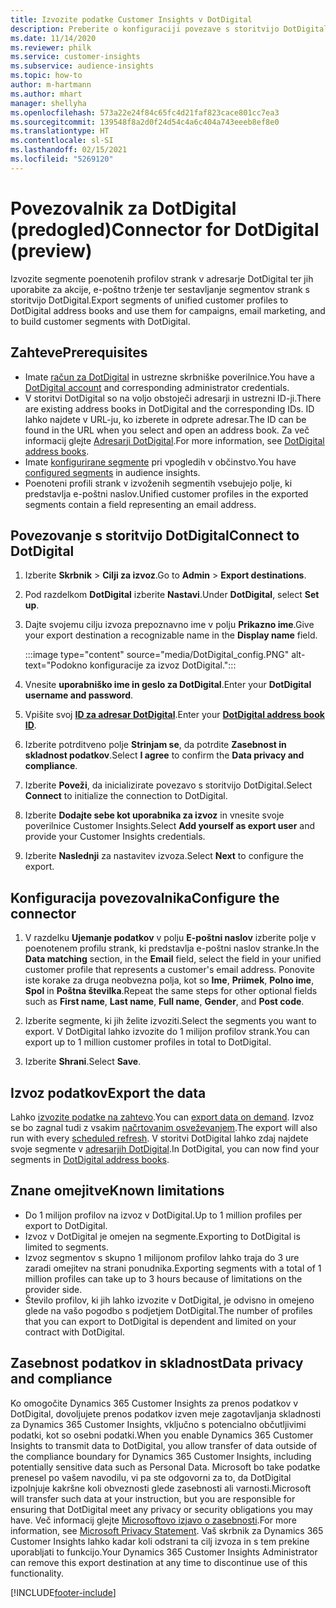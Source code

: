 ```yaml
---
title: Izvozite podatke Customer Insights v DotDigital
description: Preberite o konfiguraciji povezave s storitvijo DotDigital.
ms.date: 11/14/2020
ms.reviewer: philk
ms.service: customer-insights
ms.subservice: audience-insights
ms.topic: how-to
author: m-hartmann
ms.author: mhart
manager: shellyha
ms.openlocfilehash: 573a22e24f84c65fc4d21faf823cace801cc7ea3
ms.sourcegitcommit: 139548f8a2d0f24d54c4a6c404a743eeeb8ef8e0
ms.translationtype: HT
ms.contentlocale: sl-SI
ms.lasthandoff: 02/15/2021
ms.locfileid: "5269120"
---
```

# <a name="connector-for-dotdigital-preview"></a><span data-ttu-id="1e23c-103">Povezovalnik za DotDigital (predogled)</span><span class="sxs-lookup"><span data-stu-id="1e23c-103">Connector for DotDigital (preview)</span></span>

<span data-ttu-id="1e23c-104">Izvozite segmente poenotenih profilov strank v adresarje DotDigital ter jih uporabite za akcije, e-poštno trženje ter sestavljanje segmentov strank s storitvijo DotDigital.</span><span class="sxs-lookup"><span data-stu-id="1e23c-104">Export segments of unified customer profiles to DotDigital address books and use them for campaigns, email marketing, and to build customer segments with DotDigital.</span></span> 

## <a name="prerequisites"></a><span data-ttu-id="1e23c-105">Zahteve</span><span class="sxs-lookup"><span data-stu-id="1e23c-105">Prerequisites</span></span>

-   <span data-ttu-id="1e23c-106">Imate [račun za DotDigital](https://dotdigital.com/) in ustrezne skrbniške poverilnice.</span><span class="sxs-lookup"><span data-stu-id="1e23c-106">You have a [DotDigital account](https://dotdigital.com/) and corresponding administrator credentials.</span></span>
-   <span data-ttu-id="1e23c-107">V storitvi DotDigital so na voljo obstoječi adresarji in ustrezni ID-ji.</span><span class="sxs-lookup"><span data-stu-id="1e23c-107">There are existing address books in DotDigital and the corresponding IDs.</span></span> <span data-ttu-id="1e23c-108">ID lahko najdete v URL-ju, ko izberete in odprete adresar.</span><span class="sxs-lookup"><span data-stu-id="1e23c-108">The ID can be found in the URL when you select and open an address book.</span></span> <span data-ttu-id="1e23c-109">Za več informacij glejte [Adresarji DotDigital](https://support.dotdigital.com/hc/articles/212211968-Creating-an-address-book).</span><span class="sxs-lookup"><span data-stu-id="1e23c-109">For more information, see [DotDigital address books](https://support.dotdigital.com/hc/articles/212211968-Creating-an-address-book).</span></span>
-   <span data-ttu-id="1e23c-110">Imate [konfigurirane segmente](segments.md) pri vpogledih v občinstvo.</span><span class="sxs-lookup"><span data-stu-id="1e23c-110">You have [configured segments](segments.md) in audience insights.</span></span>
-   <span data-ttu-id="1e23c-111">Poenoteni profili strank v izvoženih segmentih vsebujejo polje, ki predstavlja e-poštni naslov.</span><span class="sxs-lookup"><span data-stu-id="1e23c-111">Unified customer profiles in the exported segments contain a field representing an email address.</span></span>

## <a name="connect-to-dotdigital"></a><span data-ttu-id="1e23c-112">Povezovanje s storitvijo DotDigital</span><span class="sxs-lookup"><span data-stu-id="1e23c-112">Connect to DotDigital</span></span>

1. <span data-ttu-id="1e23c-113">Izberite **Skrbnik** > **Cilji za izvoz**.</span><span class="sxs-lookup"><span data-stu-id="1e23c-113">Go to **Admin** > **Export destinations**.</span></span>

1. <span data-ttu-id="1e23c-114">Pod razdelkom **DotDigital** izberite **Nastavi**.</span><span class="sxs-lookup"><span data-stu-id="1e23c-114">Under **DotDigital**, select **Set up**.</span></span>

1. <span data-ttu-id="1e23c-115">Dajte svojemu cilju izvoza prepoznavno ime v polju **Prikazno ime**.</span><span class="sxs-lookup"><span data-stu-id="1e23c-115">Give your export destination a recognizable name in the **Display name** field.</span></span>

   :::image type="content" source="media/DotDigital_config.PNG" alt-text="Podokno konfiguracije za izvoz DotDigital.":::

1. <span data-ttu-id="1e23c-117">Vnesite **uporabniško ime in geslo za DotDigital**.</span><span class="sxs-lookup"><span data-stu-id="1e23c-117">Enter your **DotDigital username and password**.</span></span>

1. <span data-ttu-id="1e23c-118">Vpišite svoj **[ID za adresar DotDigital](https://support.dotdigital.com/hc/articles/212211968-Creating-an-address-book)**.</span><span class="sxs-lookup"><span data-stu-id="1e23c-118">Enter your **[DotDigital address book ID](https://support.dotdigital.com/hc/articles/212211968-Creating-an-address-book)**.</span></span>

1. <span data-ttu-id="1e23c-119">Izberite potrditveno polje **Strinjam se**, da potrdite **Zasebnost in skladnost podatkov**.</span><span class="sxs-lookup"><span data-stu-id="1e23c-119">Select **I agree** to confirm the **Data privacy and compliance**.</span></span>

1. <span data-ttu-id="1e23c-120">Izberite **Poveži**, da inicializirate povezavo s storitvijo DotDigital.</span><span class="sxs-lookup"><span data-stu-id="1e23c-120">Select **Connect** to initialize the connection to DotDigital.</span></span>

1. <span data-ttu-id="1e23c-121">Izberite **Dodajte sebe kot uporabnika za izvoz** in vnesite svoje poverilnice Customer Insights.</span><span class="sxs-lookup"><span data-stu-id="1e23c-121">Select **Add yourself as export user** and provide your Customer Insights credentials.</span></span>

1. <span data-ttu-id="1e23c-122">Izberite **Naslednji** za nastavitev izvoza.</span><span class="sxs-lookup"><span data-stu-id="1e23c-122">Select **Next** to configure the export.</span></span>

## <a name="configure-the-connector"></a><span data-ttu-id="1e23c-123">Konfiguracija povezovalnika</span><span class="sxs-lookup"><span data-stu-id="1e23c-123">Configure the connector</span></span>

1. <span data-ttu-id="1e23c-124">V razdelku **Ujemanje podatkov** v polju **E-poštni naslov** izberite polje v poenotenem profilu strank, ki predstavlja e-poštni naslov stranke.</span><span class="sxs-lookup"><span data-stu-id="1e23c-124">In the **Data matching** section, in the **Email** field, select the field in your unified customer profile that represents a customer's email address.</span></span> <span data-ttu-id="1e23c-125">Ponovite iste korake za druga neobvezna polja, kot so **Ime**, **Priimek**, **Polno ime**, **Spol** in **Poštna številka**.</span><span class="sxs-lookup"><span data-stu-id="1e23c-125">Repeat the same steps for other optional fields such as **First name**, **Last name**, **Full name**, **Gender**, and **Post code**.</span></span>

1. <span data-ttu-id="1e23c-126">Izberite segmente, ki jih želite izvoziti.</span><span class="sxs-lookup"><span data-stu-id="1e23c-126">Select the segments you want to export.</span></span> <span data-ttu-id="1e23c-127">V DotDigital lahko izvozite do 1 milijon profilov strank.</span><span class="sxs-lookup"><span data-stu-id="1e23c-127">You can export up to 1 million customer profiles in total to DotDigital.</span></span>

1. <span data-ttu-id="1e23c-128">Izberite **Shrani**.</span><span class="sxs-lookup"><span data-stu-id="1e23c-128">Select **Save**.</span></span>

## <a name="export-the-data"></a><span data-ttu-id="1e23c-129">Izvoz podatkov</span><span class="sxs-lookup"><span data-stu-id="1e23c-129">Export the data</span></span>

<span data-ttu-id="1e23c-130">Lahko [izvozite podatke na zahtevo](export-destinations.md).</span><span class="sxs-lookup"><span data-stu-id="1e23c-130">You can [export data on demand](export-destinations.md).</span></span> <span data-ttu-id="1e23c-131">Izvoz se bo zagnal tudi z vsakim [načrtovanim osveževanjem](system.md#schedule-tab).</span><span class="sxs-lookup"><span data-stu-id="1e23c-131">The export will also run with every [scheduled refresh](system.md#schedule-tab).</span></span> <span data-ttu-id="1e23c-132">V storitvi DotDigital lahko zdaj najdete svoje segmente v [adresarjih DotDigital](https://support.dotdigital.com/hc/articles/212211968-Creating-an-address-book).</span><span class="sxs-lookup"><span data-stu-id="1e23c-132">In DotDigital, you can now find your segments in [DotDigital address books](https://support.dotdigital.com/hc/articles/212211968-Creating-an-address-book).</span></span>

## <a name="known-limitations"></a><span data-ttu-id="1e23c-133">Znane omejitve</span><span class="sxs-lookup"><span data-stu-id="1e23c-133">Known limitations</span></span>

- <span data-ttu-id="1e23c-134">Do 1 milijon profilov na izvoz v DotDigital.</span><span class="sxs-lookup"><span data-stu-id="1e23c-134">Up to 1 million profiles per export to DotDigital.</span></span>
- <span data-ttu-id="1e23c-135">Izvoz v DotDigital je omejen na segmente.</span><span class="sxs-lookup"><span data-stu-id="1e23c-135">Exporting to DotDigital is limited to segments.</span></span>
- <span data-ttu-id="1e23c-136">Izvoz segmentov s skupno 1 milijonom profilov lahko traja do 3 ure zaradi omejitev na strani ponudnika.</span><span class="sxs-lookup"><span data-stu-id="1e23c-136">Exporting segments with a total of 1 million profiles can take up to 3 hours because of limitations on the provider side.</span></span> 
- <span data-ttu-id="1e23c-137">Število profilov, ki jih lahko izvozite v DotDigital, je odvisno in omejeno glede na vašo pogodbo s podjetjem DotDigital.</span><span class="sxs-lookup"><span data-stu-id="1e23c-137">The number of profiles that you can export to DotDigital is dependent and limited on your contract with DotDigital.</span></span>

## <a name="data-privacy-and-compliance"></a><span data-ttu-id="1e23c-138">Zasebnost podatkov in skladnost</span><span class="sxs-lookup"><span data-stu-id="1e23c-138">Data privacy and compliance</span></span>

<span data-ttu-id="1e23c-139">Ko omogočite Dynamics 365 Customer Insights za prenos podatkov v DotDigital, dovoljujete prenos podatkov izven meje zagotavljanja skladnosti za Dynamics 365 Customer Insights, vključno s potencialno občutljivimi podatki, kot so osebni podatki.</span><span class="sxs-lookup"><span data-stu-id="1e23c-139">When you enable Dynamics 365 Customer Insights to transmit data to DotDigital, you allow transfer of data outside of the compliance boundary for Dynamics 365 Customer Insights, including potentially sensitive data such as Personal Data.</span></span> <span data-ttu-id="1e23c-140">Microsoft bo take podatke prenesel po vašem navodilu, vi pa ste odgovorni za to, da DotDigital izpolnjuje kakršne koli obveznosti glede zasebnosti ali varnosti.</span><span class="sxs-lookup"><span data-stu-id="1e23c-140">Microsoft will transfer such data at your instruction, but you are responsible for ensuring that DotDigital meet any privacy or security obligations you may have.</span></span> <span data-ttu-id="1e23c-141">Več informacij glejte [Microsoftovo izjavo o zasebnosti](https://go.microsoft.com/fwlink/?linkid=396732).</span><span class="sxs-lookup"><span data-stu-id="1e23c-141">For more information, see [Microsoft Privacy Statement](https://go.microsoft.com/fwlink/?linkid=396732).</span></span>
<span data-ttu-id="1e23c-142">Vaš skrbnik za Dynamics 365 Customer Insights lahko kadar koli odstrani ta cilj izvoza in s tem prekine uporabljati to funkcijo.</span><span class="sxs-lookup"><span data-stu-id="1e23c-142">Your Dynamics 365 Customer Insights Administrator can remove this export destination at any time to discontinue use of this functionality.</span></span>


[!INCLUDE[footer-include](../includes/footer-banner.md)]